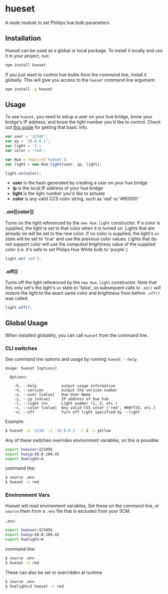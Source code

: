 # hueset

A node module to set Phillips hue bulb parameters

## Installation

Hueset can be used as a global or local package. To install it locally and use it in your project, run:

```bash
npm install hueset
```

If you just want to control hue bulbs from the command line, install it globally. This will give you access to the `hueset` command line argument:

```bash
npm install -g hueset
```

## Usage

To use `hueset`, you need to setup a user on your hue bridge, know your bridge's IP address, and know the light number you'd like to control. Check out [this guide](http://www.developers.meethue.com/documentation/getting-started) for getting that basic info.

```javascript
var user = '12345';
var ip = '10.0.0.1';
var light = '1';
var color = 'red';

var Hue = require('hueset');
var light = new Hue.light(user, ip, light);

light.on(color);
```

* **user** is the hash generated by creating a user on your hue bridge
* **ip** is the local IP address of your hue bridge
* **light** is the light number you'd like to actuate
* **color** is any valid CCS color string, such as 'red' or '#ff0000'

### .on([color])

Turns on the light referenced by the `new Hue.light` constructor. If a color is supplied, the light is set to that color when it is turned on. Lights that are already on will be set to the new color. If no color is supplied, the light's `on` state will be set to 'true' and use the previous color values. Lights that do not support color will use the computed brightness value of the supplied color (i.e. it's safe to set Philips Hue White bulb to 'purple'.)

```javascript
light.on('red');
```

### .off()

Turns off the light referenced by the `new Hue.light` constructor. Note that this only set's the light's `on` state to 'false', so subsequent calls to `.on()` will restore the light to the exact same color and brightness from before `.off()` was called.

```javascript
light.off();
```

## Global Usage

When installed globablly, you can call `hueset` from the command line.

### CLI switches

See command line options and usage by running `hueset --help`

```
Usage: hueset [options]

  Options:

    -h, --help           output usage information
    -V, --version        output the version number
    -u, --user [value]   Hue User Name
    -i, --ip [value]     IP address of hue hub
    -l, --light <n>      Light number (1, 2, etc.)
    -c, --color [value]  Any valid CSS color ('red', #00ff33, etc.)
    -o, --off            Turn off light specified by --light
```

Example:

```bash
$ hueset -u '1234' -i '10.0.0.1' -l 2 -c yellow
```

Any of these switches overrides environment variables, so this is possible:

```bash
export hueuser=123456
export hueip=10.0.100.42
export huelight=4
```

command line:

```bash
$ source .env
$ hueset -c red
```

### Environment Vars

Hueset will read environment variables. Set these on the command line, or `source` them from a `.env` file that is excluded from your SCM.

`.env`:

```bash
export hueuser=123456
export hueip=10.0.100.42
export huelight=4
```

command line:

```bash
$ source .env
$ hueset -c red
```

These can also be set or overridden at runtime

```bash
$ source .env
$ huelight=2 hueset -c red
```
